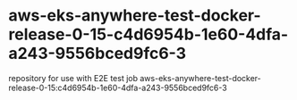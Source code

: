 # aws-eks-anywhere-test-docker-release-0-15-c4d6954b-1e60-4dfa-a243-9556bced9fc6-3
repository for use with E2E test job aws-eks-anywhere-test-docker-release-0-15:c4d6954b-1e60-4dfa-a243-9556bced9fc6-3
